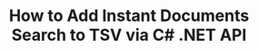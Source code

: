 ---
############################# Static ############################
layout: "auto-gen-gist"
draft: false
path: "search/net/document/tsv"
otherformats: PDF DOC DOT DOCX DOCM DOTX DOTM TXT ODT OTT RTF XLS XLT XLSX XLSM XLSB XLTX XLTM XLA XLAM ODS OTS CSV XML PPT PPS POT PPTX PPTM POTX POTM PPSX PPSM ODP PST OST EML EMLX MSG ONE ZIP XHTML MHTML MD CHM EPUB  FB2 

############################# Head ############################
head_title: "Create & Add Documents Searching & indexing inside .NET Applications"
head_description: "GroupDocs.Search .NET API allows to add  instant documents searching supporting formats like PDF DOC, DOCX, RTF, XLSX, CSV, PPTX & Email messages inside .NET Apps."

############################# Header ############################
title: "How to Add Instant Documents Search to TSV via C# .NET API "
description: "GroupDocs.Search .NET API allows developers to add robust documents searching & indexing capability to their apps. It supports documents like PDF DOC, DOCX, RTF, XLSX, CSV, PPT, PPTX, MSG, EML and many more. "

######################### Download Button #######################
button:
    enable: true

############################# About ############################
about:
    enable: true
    title: "How to Create & Add Documents Searching & Indexing using .NET API?"
    content: |
       This page will help users to learn about how to add documents searching and indexing capability inside their own applications with little effort and cost.  Indexing is the process that is used by search engines by which the data is organized and structured so that it can generate relevant search results. The aim is to quickly and accurately find and display information related to user’s queries.  GroupDocs.Search for .NET is powerful high performance document searching API that enables software developer to perform advance searching and indexing operations on the basis of fuzzy and synonym algorithms inside their own applications. It does not require any third-party tool or external software to be installed on the user’s machine.  It has included support for some of the most commonly used documents formats, such as PDF, HTML, Outlook email, Microsoft Office Word, Excel worksheets, PowerPoint presentations, Outlook MSG, PST and many more. It supports several types of searches such as simple word, Boolean, regular expression search, case sensitive search, flexible fuzzy, synonym, homophone, wildcard, search by chunks, object type search, setting data range and so on. 

############################# content ############################
steps:
    enable: true
    block:
    - title_left: "Search Index Creation for TSV Document via .NET API"
      content_left: |
       GroupDocs.Search .NET API provides complete support for creating new Index or opening existing search index inside your own apps. The below C# code example shows how to create a new index and open an existing index using just a couple of lines of code. 

      title_right: "How to Create New or Open Existing Search Index"
      content_right: |
         * First you need to Specify the path to the index folder
         * Create an instance of [Index](https://apireference.groupdocs.com/search/net/groupdocs.search/index/constructors/2) class
         * Above will create an index in memory or on a disk and can also open an existing index.
       
      gisthash: "9651c19a9436afee860b7f39197f8399"
      gistfile: "create_or_open_new_search_index.cs"

    - title_left: "How to Add Documents Synchronously to Search Index"
      content_left: |
       GroupDocs.Search .NET allows software developers to perform Document indexing synchronously inside their own .NET apps. The below C# .NET code examples shows how to perform indexing synchronously with ease. 

      title_right: "Synchronously Document Indexing via C#"
      content_right: |
        * First you need to Specify the path to the index folder
        * Specify path to a folder containing documents to search
        * Create an instance of [Index(indexFolder)](https://apireference.groupdocs.com/search/net/groupdocs.search.indexrepository/search/methods/2) class
        * Above will create an index in memory or on a disk or open an existing index. 
        * Synchronous indexing documents from the specified folder
     
      gisthash: "1c5f672c83e741280fd24c58fe51f707"
      gistfile: "add_files_synchronously_to_indexing.cs"
      
    - title_left: "Perform Document Indexing Asynchronously via .NET"
      content_left: |
        GroupDocs.Search .NET enables computer programmers to perform asynchronousl document indexing inside their own .NET apps. The following .NET code examples shows how to achieve asynchronously documents indexing with just a couple of lines of code.

      title_right: "Asynchronously Document Indexing via C#"
      content_right: |
        * First you need to Specify the path to the index folder
        * Specify path to a folder containing documents to search
        * Create an instance of [Index(indexFolder)](https://apireference.groupdocs.com/search/net/groupdocs.search.indexrepository/search/methods/2) class
        * Subscribing to the event
        * Need to write Code indicating the completion of the operation
        * Setting the flag for asynchronous indexing 
        * Asynchronous indexing documents from the specified folder
     
      gisthash: "1c5f672c83e741280fd24c58fe51f707"
      gistfile: "add_files_asynchronously_to_indexing.cs"

    - title_left: "How to Use & Highlight Search Results in .NET Apps"
      content_left: |
       GroupDocs.Search .NET API allows programmers to interpret a sarch result and show the results by a simple list of documents found, or the words and phrases found. You can also highlight the text of the document with ease. The following .NET code examples shows how to list found documents and highlight search results with just a couple of lines of code.

      title_right: "Highlight Search Results via C# "
      content_right: |
        * Peform Search in index
        * After succesful Search, Print the result
        * Iterate through the documents and display the found documents
        * Highlighting occurrences in text
        * Generating output HTML formatted document with highlighted search results
     
      gisthash: "a5d1ad6eedd2acf12a33b541e763cdb4"
      gistfile: "how_to_list_search_result.cs"

    - title_left: "System Requirements"
      content_left: |
        GroupDocs.Search for .NET is supported on all major platforms and operating systems. For complete system requirements guide, please visit [system requirements](https://docs.groupdocs.com/search/net/system-requirements/) before executing the code below, please make sure that you have the following prerequisites installed on your system:
         * Operating Systems: Microsoft Windows, Linux, MacOS
         * Development Environment: Visual Studio, Xamarin, MonoDevelop etc
         * Frameworks: .NET Framework, .NET Standard, .NET Core, Mono
         * Get the latest version of GroupDocs.Search for .NET APIs from [NuGet](https://www.nuget.org/packages/GroupDocs.search/)
        
      title_right: "Why Use GroupDocs.Assembly"
      content_right: |
        * Search Index creation in memory as well as on disk.
        * Ability of indexing from a file, stream or structure.
        * Password protected documents indexing support.
        * Support for merging of several indexes.
        * Filter Document during search indexing.
        * Spell check support during the search.
        * Blended characters are fully supported
        * Combining different types of search into one search query.
        * Simple word  and regular expression searches support
        * Fully support alias replacement in search queries.

demos:
    enable: true
        

about_formats:
    enable: true


more_formats:
    enable: true


back_to_top:
    enable: true
---